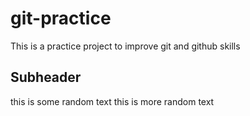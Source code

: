 # git-practice

This is a practice project to improve git and github skills

## Subheader

this is some random text
this is more random text
